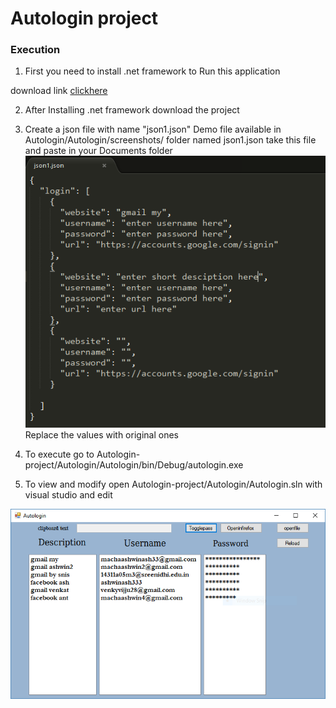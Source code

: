 Autologin project
=================
### Execution 
1. First you need to install .net framework to Run this application

  download link [clickhere](https://github.com/user/repo/blob/branch/other_file.md)

2. After Installing .net framework download the project

3. Create a json file with name "json1.json"
  Demo file available in Autologin/Autologin/screenshots/ folder named json1.json
  take this file and paste in your Documents folder 
   ![](Autologin/Autologin/screenshots/json.PNG)
   Replace the values with original ones

4. To execute go to Autologin-project/Autologin/Autologin/bin/Debug/autologin.exe

5. To view and modify open Autologin-project/Autologin/Autologin.sln with visual studio
  and edit
  

  
  ![](Autologin/Autologin/screenshots/main.PNG)
